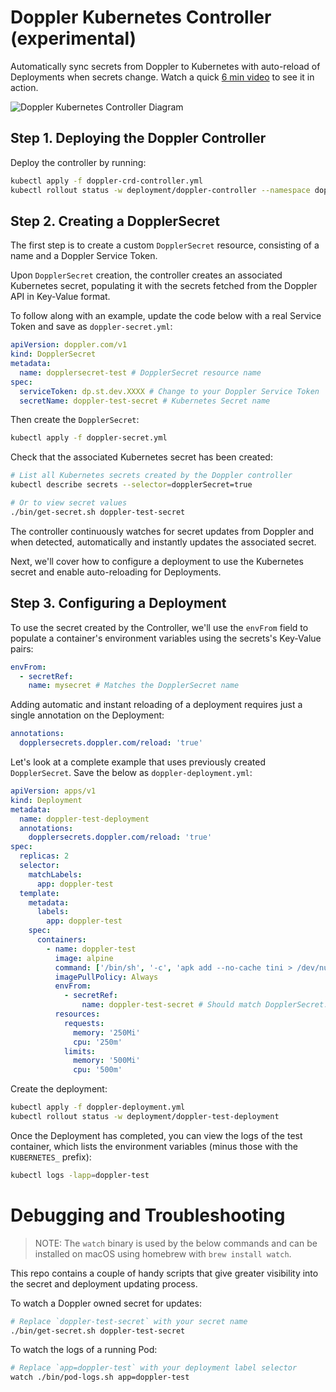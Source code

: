 # Doppler Kubernetes Controller (experimental)

Automatically sync secrets from Doppler to Kubernetes with auto-reload of Deployments when secrets change. Watch a quick [6 min video](https://vimeo.com/556141085) to see it in action.

![Doppler Kubernetes Controller Diagram](https://user-images.githubusercontent.com/133014/119946348-e2465280-bfd9-11eb-8d72-34afebbb538c.png)

## Step 1. Deploying the Doppler Controller

Deploy the controller by running:

```bash
kubectl apply -f doppler-crd-controller.yml
kubectl rollout status -w deployment/doppler-controller --namespace doppler-controller
```

## Step 2. Creating a DopplerSecret

The first step is to create a custom `DopplerSecret` resource, consisting of a name and a Doppler Service Token.

Upon `DopplerSecret` creation, the controller creates an associated Kubernetes secret, populating it with the secrets fetched from the Doppler API in Key-Value format.

To follow along with an example, update the code below with a real Service Token and save as `doppler-secret.yml`:

```yaml
apiVersion: doppler.com/v1
kind: DopplerSecret 
metadata:
  name: dopplersecret-test # DopplerSecret resource name
spec:
  serviceToken: dp.st.dev.XXXX # Change to your Doppler Service Token
  secretName: doppler-test-secret # Kubernetes Secret name
```

Then create the `DopplerSecret`:

```sh
kubectl apply -f doppler-secret.yml
```

Check that the associated Kubernetes secret has been created:

```sh
# List all Kubernetes secrets created by the Doppler controller
kubectl describe secrets --selector=dopplerSecret=true

# Or to view secret values
./bin/get-secret.sh doppler-test-secret
```

The controller continuously watches for secret updates from Doppler and when detected, automatically and instantly updates the associated secret.

Next, we'll cover how to configure a deployment to use the Kubernetes secret and enable auto-reloading for Deployments.

## Step 3. Configuring a Deployment

To use the secret created by the Controller, we'll use the `envFrom` field to populate a container's environment variables using the secrets's Key-Value pairs:

```yaml
envFrom:
  - secretRef:
    name: mysecret # Matches the DopplerSecret name
```

Adding automatic and instant reloading of a deployment requires just a single annotation on the Deployment:

```yaml
annotations:
  dopplersecrets.doppler.com/reload: 'true'
```

Let's look at a complete example that uses previously created `DopplerSecret`. Save the below as `doppler-deployment.yml`:

```yaml
apiVersion: apps/v1
kind: Deployment
metadata:
  name: doppler-test-deployment
  annotations:
    dopplersecrets.doppler.com/reload: 'true'
spec:
  replicas: 2
  selector:
    matchLabels:
      app: doppler-test
  template:
    metadata:
      labels:
        app: doppler-test
    spec:      
      containers:
        - name: doppler-test
          image: alpine
          command: ['/bin/sh', '-c', 'apk add --no-cache tini > /dev/null 2>&1 && printenv | grep -v KUBERNETES_ && tini -s tail -f /dev/null'] # Test by printing env var names          
          imagePullPolicy: Always
          envFrom:
            - secretRef:
                name: doppler-test-secret # Should match DopplerSecret.spec.secretName
          resources:
            requests:
              memory: '250Mi'
              cpu: '250m'
            limits:
              memory: '500Mi'
              cpu: '500m'      
```

Create the deployment:

```sh
kubectl apply -f doppler-deployment.yml
kubectl rollout status -w deployment/doppler-test-deployment
```

Once the Deployment has completed, you can view the logs of the test container, which lists the environment variables (minus those with the `KUBERNETES_` prefix):

```sh
kubectl logs -lapp=doppler-test 
```

# Debugging and Troubleshooting

> NOTE: The `watch` binary is used by the below commands and can be installed on macOS using homebrew with `brew install watch`.

This repo contains a couple of handy scripts that give greater visibility into the secret and deployment updating process.

To watch a Doppler owned secret for updates:

```sh
# Replace `doppler-test-secret` with your secret name
./bin/get-secret.sh doppler-test-secret
```

To watch the logs of a running Pod:

```sh
# Replace `app=doppler-test` with your deployment label selector
watch ./bin/pod-logs.sh app=doppler-test
```
